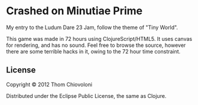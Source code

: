 # Crashed on Minutiae Prime

My entry to the Ludum Dare 23 Jam, follow the theme of "Tiny World".

This game was made in 72 hours using ClojureScript/HTML5. It uses canvas for
rendering, and has no sound.  Feel free to browse the source, however
there are some terrible hacks in it, owing to the 72 hour time constraint.


## License

Copyright © 2012 Thom Chiovoloni

Distributed under the Eclipse Public License, the same as Clojure.
